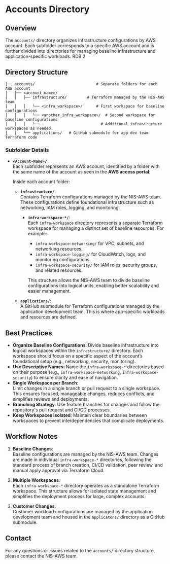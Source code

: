 # Accounts Directory

## Overview
The `accounts/` directory organizes infrastructure configurations by AWS account. Each subfolder corresponds to a specific AWS account and is further divided into directories for managing baseline infrastructure and application-specific workloads. RDB 2

## Directory Structure

```
├── accounts/           				# Separate folders for each AWS account
│   ├── <account_name>/
│   │   ├── infrastructure/         # Terraform managed by the NIS-AWS team
│   │   │   └── <infra_workspace>/  	# First workspace for baseline configurations
│   │   │   └── <another_infra_workspace>/  # Second workspace for baseline configurations
│   │   │   └── …                   	  # Additional infrastructure workspaces as needed
│   │   └── applications/   # GitHub submodule for app dev team Terraform code
```

### Subfolder Details
- **`<Account-Name>/`**  
  Each subfolder represents an AWS account, identified by a folder with the same name of the account as seen in the **AWS access portal**:

  Inside each account folder:

  - **`infrastructure/`**:  
    Contains Terraform configurations managed by the NIS-AWS team. These configurations define foundational infrastructure such as networking, IAM roles, logging, and monitoring.

    - **`infra-workspace-*/`**:  
      Each `infra-workspace` directory represents a separate Terraform workspace for managing a distinct set of baseline resources. For example:
      - `infra-workspace-networking/` for VPC, subnets, and networking resources.
      - `infra-workspace-logging/` for CloudWatch, logs, and monitoring configurations.
      - `infra-workspace-security/` for IAM roles, security groups, and related resources.

      This structure allows the NIS-AWS team to divide baseline configurations into logical units, enabling better scalability and easier management.

  - **`applications/`**:  
    A GitHub submodule for Terraform configurations managed by the application development team. This is where app-specific workloads and resources are defined.

## Best Practices
- **Organize Baseline Configurations**: Divide baseline infrastructure into logical workspaces within the `infrastructure/` directory. Each workspace should focus on a specific aspect of the account’s foundational setup (e.g., networking, security, monitoring).
- **Use Descriptive Names**: Name the `infra-workspace-*` directories based on their purpose (e.g., `infra-workspace-networking`, `infra-workspace-security`) to ensure clarity and ease of navigation.
- **Single Workspace per Branch**:  
  Limit changes in a single branch or pull request to a single workspace. This ensures focused, manageable changes, reduces conflicts, and simplifies reviews and deployments.
- **Branching Strategy**: Use feature branches for changes and follow the repository's pull request and CI/CD processes.
- **Keep Workspaces Isolated**: Maintain clear boundaries between workspaces to prevent interdependencies that complicate deployments.

## Workflow Notes
1. **Baseline Changes**:  
   Baseline configurations are managed by the NIS-AWS team. Changes are made in individual `infra-workspace-*` directories, following the standard process of branch creation, CI/CD validation, peer review, and manual apply approval via Terraform Cloud.

2. **Multiple Workspaces**:  
   Each `infra-workspace-*` directory operates as a standalone Terraform workspace. This structure allows for isolated state management and simplifies the deployment process for large, complex accounts.

3. **Customer Changes**:  
   Customer workload configurations are managed by the application development team and housed in the `applicatons/` directory as a GitHub submodule.

## Contact
For any questions or issues related to the `accounts/` directory structure, please contact the NIS-AWS team.